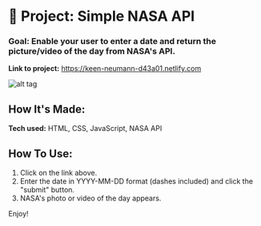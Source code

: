 # 🚀 Project: Simple NASA API

### Goal: Enable your user to enter a date and return the picture/video of the day from NASA's API.

**Link to project:** https://keen-neumann-d43a01.netlify.com

![alt tag](https://github.com/anthonybetances/simple-nasa-api-bootcamp/blob/answer/Screen%20Shot%202019-11-17%20at%201.41.17%20AM.png)

## How It's Made:
**Tech used:** HTML, CSS, JavaScript, NASA API

## How To Use:
  1. Click on the link above.
  2. Enter the date in YYYY-MM-DD format (dashes included) and click the "submit" button.
  3. NASA's photo or video of the day appears.
  
  Enjoy!
